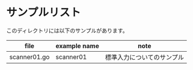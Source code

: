 # サンプルリスト

このディレクトリには以下のサンプルがあります。

|file|example name|note|
|----|------------|----|
|scanner01.go|scanner01|標準入力についてのサンプル|

